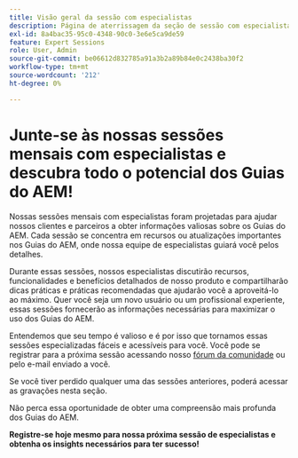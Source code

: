 ```yaml
---
title: Visão geral da sessão com especialistas
description: Página de aterrissagem da seção de sessão com especialistas.
exl-id: 8a4bac35-95c0-4348-90c0-3e6e5ca9de59
feature: Expert Sessions
role: User, Admin
source-git-commit: be06612d832785a91a3b2a89b84e0c2438ba30f2
workflow-type: tm+mt
source-wordcount: '212'
ht-degree: 0%

---
```


# Junte-se às nossas sessões mensais com especialistas e descubra todo o potencial dos Guias do AEM!

Nossas sessões mensais com especialistas foram projetadas para ajudar nossos clientes e parceiros a obter informações valiosas sobre os Guias do AEM. Cada sessão se concentra em recursos ou atualizações importantes nos Guias do AEM, onde nossa equipe de especialistas guiará você pelos detalhes.

Durante essas sessões, nossos especialistas discutirão recursos, funcionalidades e benefícios detalhados de nosso produto e compartilharão dicas práticas e práticas recomendadas que ajudarão você a aproveitá-lo ao máximo. Quer você seja um novo usuário ou um profissional experiente, essas sessões fornecerão as informações necessárias para maximizar o uso dos Guias do AEM.

Entendemos que seu tempo é valioso e é por isso que tornamos essas sessões especializadas fáceis e acessíveis para você. Você pode se registrar para a próxima sessão acessando nosso [fórum da comunidade](https://experienceleaguecommunities.adobe.com/t5/experience-manager-guides/ct-p/aem-xml-documentation) ou pelo e-mail enviado a você.

Se você tiver perdido qualquer uma das sessões anteriores, poderá acessar as gravações nesta seção.

Não perca essa oportunidade de obter uma compreensão mais profunda dos Guias do AEM.

**Registre-se hoje mesmo para nossa próxima sessão de especialistas e obtenha os insights necessários para ter sucesso!**

